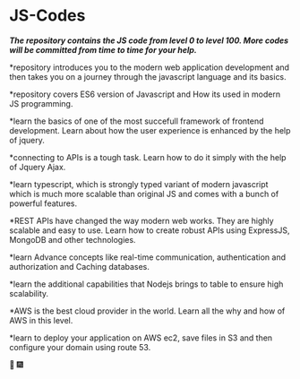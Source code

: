 # JS-Codes

**_The repository contains the JS code from level 0 to level 100. 
More codes will be committed from time to time for your help._**

   *repository introduces you to the modern web application development 
   and then takes you on a journey through the javascript language 
   and its basics.

   *repository covers ES6 version of Javascript and How its used in modern JS programming.

   *learn the basics of one of the most succefull framework of frontend development.
   Learn about how the user experience is enhanced by the help of jquery.

   *connecting to APIs is a tough task. Learn how to do it simply with the help of Jquery Ajax.

   *learn typescript, which is strongly typed variant of modern javascript which is much more scalable than 
    original JS and comes with a bunch of powerful features.

   *REST APIs have changed the way modern web works. They are highly scalable and easy to use.
    Learn how to create robust APIs using ExpressJS, MongoDB and other technologies.

   *learn Advance concepts like real-time communication, authentication and authorization and Caching databases.

   *learn the additional capabilities that Nodejs brings to table to ensure high scalability.

   *AWS is the best cloud provider in the world. Learn all the why and how of AWS in this level.

   *learn to deploy your application on AWS ec2, save files in S3 and then configure your domain using route 53.
  
  :tada: :fireworks:

